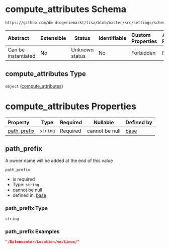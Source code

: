 # compute_attributes Schema

```txt
https://github.com/dm-drogeriemarkt/lisa/blob/master/src/settings/schema.json#/properties/locations/items/properties/compute_attributes
```




| Abstract            | Extensible | Status         | Identifiable | Custom Properties | Additional Properties | Access Restrictions | Defined In                                                                               |
| :------------------ | ---------- | -------------- | ------------ | :---------------- | --------------------- | ------------------- | ---------------------------------------------------------------------------------------- |
| Can be instantiated | No         | Unknown status | No           | Forbidden         | Forbidden             | none                | [settings.schema.json\*](../../src/settings/settings.schema.json "open original schema") |

## compute_attributes Type

`object` ([compute_attributes](settings-properties-locations-items-properties-compute_attributes.md))

# compute_attributes Properties

| Property                    | Type     | Required | Nullable       | Defined by                                                                                                                                                                                                                                                                |
| :-------------------------- | -------- | -------- | -------------- | :------------------------------------------------------------------------------------------------------------------------------------------------------------------------------------------------------------------------------------------------------------------------ |
| [path_prefix](#path_prefix) | `string` | Required | cannot be null | [base](settings-properties-locations-items-properties-compute_attributes-properties-path_prefix.md "https&#x3A;//github.com/dm-drogeriemarkt/lisa/blob/master/src/settings/schema.json#/properties/locations/items/properties/compute_attributes/properties/path_prefix") |

## path_prefix

A owner name will be added at the end of this value


`path_prefix`

-   is required
-   Type: `string`
-   cannot be null
-   defined in: [base](settings-properties-locations-items-properties-compute_attributes-properties-path_prefix.md "https&#x3A;//github.com/dm-drogeriemarkt/lisa/blob/master/src/settings/schema.json#/properties/locations/items/properties/compute_attributes/properties/path_prefix")

### path_prefix Type

`string`

### path_prefix Examples

```json
"/Datencenter/Location/vm/Linux/"
```
